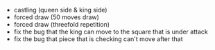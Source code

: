 - castling (queen side & king side)
- forced draw (50 moves draw)
- forced draw (threefold repetition)
- fix the bug that the king can move to the square that is under attack
- fix the bug that piece that is checking can't move after that